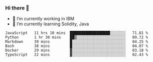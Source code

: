 ### Hi there 👋

<!--
**mathcodeman/mathcodeman** is a ✨ _special_ ✨ repository because its `README.md` (this file) appears on your GitHub profile.

Here are some ideas to get you started:

- 🔭 I’m currently working on ...
- 🌱 I’m currently learning ...
- 👯 I’m looking to collaborate on ...
- 🤔 I’m looking for help with ...
- 💬 Ask me about ...
- 📫 How to reach me: ...
- 😄 Pronouns: ...
- ⚡ Fun fact: ...
-->

- 🔭 I’m currently working in IBM
- 🌱 I’m currently learning Solidity, Java

<!--START_SECTION:waka-->

```text
JavaScript   11 hrs 10 mins  ██████████████████░░░░░░░   71.81 %
Python       1 hr 30 mins    ██▒░░░░░░░░░░░░░░░░░░░░░░   09.72 %
Markdown     39 mins         █░░░░░░░░░░░░░░░░░░░░░░░░   04.25 %
Bash         38 mins         █░░░░░░░░░░░░░░░░░░░░░░░░   04.07 %
Docker       29 mins         ▓░░░░░░░░░░░░░░░░░░░░░░░░   03.18 %
TypeScript   22 mins         ▓░░░░░░░░░░░░░░░░░░░░░░░░   02.43 %
```

<!--END_SECTION:waka-->
